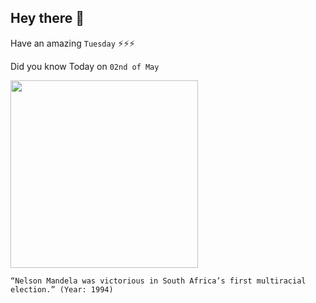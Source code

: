 ## Hey there 👋
Have an amazing `Tuesday` ⚡⚡⚡

Did you know Today on `02nd of May`
 
 [<img src="https://www.limkokwing.net/graphics/community/recognized_leadership/nelson_mandela.jpeg" width="300" />](https://www.africa.upenn.edu/Articles_Gen/Election_Victory_15727.html) 
 ```
“Nelson Mandela was victorious in South Africa’s first multiracial election.” (Year: 1994)
```

